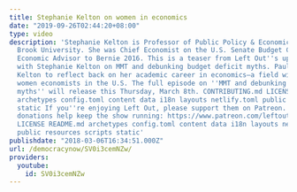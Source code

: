 ```yaml
---
title: Stephanie Kelton on women in economics
date: "2019-09-26T02:44:20+08:00"
type: video
description: 'Stephanie Kelton is Professor of Public Policy & Economics at Stony
  Brook University. She was Chief Economist on the U.S. Senate Budget Committee and
  Economic Advisor to Bernie 2016. This is a teaser from Left Out''s upcoming episode
  with Stephanie Kelton on MMT and debunking budget deficit myths. Paul Sliker asks
  Kelton to reflect back on her academic career in economics—a field with only 13%
  women economists in the U.S. The full episode on ''MMT and debunking budget deficit
  myths'' will release this Thursday, March 8th. CONTRIBUTING.md LICENSE README.md
  archetypes config.toml content data i18n layouts netlify.toml public resources scripts
  static If you''re enjoying Left Out, please support them on Patreon. Your small
  donations help keep the show running: https://www.patreon.com/leftout CONTRIBUTING.md
  LICENSE README.md archetypes config.toml content data i18n layouts netlify.toml
  public resources scripts static'
publishdate: "2018-03-06T16:34:51.000Z"
url: /democracynow/SV0i3cemNZw/
providers:
  youtube:
    id: SV0i3cemNZw
---
```

